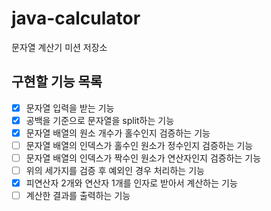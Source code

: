 # java-calculator
문자열 계산기 미션 저장소

## 구현할 기능 목록
- [x] 문자열 입력을 받는 기능
- [x] 공백을 기준으로 문자열을 split하는 기능
- [x] 문자열 배열의 원소 개수가 홀수인지 검증하는 기능
- [ ] 문자열 배열의 인덱스가 홀수인 원소가 정수인지 검증하는 기능
- [ ] 문자열 배열의 인덱스가 짝수인 원소가 연산자인지 검증하는 기능
- [ ] 위의 세가지를 검증 후 예외인 경우 처리하는 기능
- [x] 피연산자 2개와 연산자 1개를 인자로 받아서 계산하는 기능
- [ ] 계산한 결과를 출력하는 기능